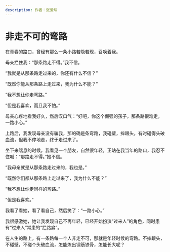 ```yaml
---
description: 作者：张爱玲
---
```


# 非走不可的弯路

&#x20;       在青春的路口，曾经有那么一条小路若隐若现，召唤着我。

&#x20;       母亲拦住我：“那条路走不得。”我不信。

&#x20;       “我就是从那条路走过来的，你还有什么不信？”

&#x20;       “既然你能从那条路上走过来，我为什么不能？”

&#x20;       “我不想让你走弯路。”

&#x20;       “但是我喜欢，而且我不怕。”

&#x20;       母亲心疼地看我好久，然后叹口气：“好吧，你这个倔强的孩子，那条路很难走，一路小心。”

&#x20;       上路后，我发现母亲没有骗我，那的确是条弯路，我碰壁，摔跟头，有时碰得头破血流，但我不停地走，终于走过来了。

&#x20;       坐下来喘息的时候，我看见一个朋友，自然很年轻，正站在我当年的路口，我忍不住喊：“那路走不得。”她不信。

&#x20;       “我母亲就是从那条路走过来的，我也是。”

&#x20;       “既然你们都从那条路上走过来了，我为什么不能？”

&#x20;       “我不想让你走同样的弯路。”

&#x20;       “但是我喜欢。”

&#x20;       我看了看她，看了看自己，然后笑了：“一路小心。”

&#x20;       我很感激她，她让我发现自己不再年轻，已经开始扮演“过来人”的角色，同时患有“过来人”常患的“拦路癖”。

&#x20;       在人生的路上，有一条路每一个人非走不可，那就是年轻时候的弯路。不摔跟头，不碰壁，不碰个头破血流，怎能炼出钢筋铁骨，怎能长大呢？
